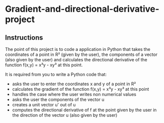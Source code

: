 # Gradient-and-directional-derivative-project

## Instructions
The point of this project is to code a application in Python that takes the coordinates of a point in R² (given by the user), the components of a vector (also given by the user) and calculates the directional derivative of the function f(x,y) = x³y - xy³ at this point.



It is required from you to write a Python code that:

- asks the user to enter the coordinates x and y of a point in R²
- calculates the gradient of the function f(x,y) = x³y - xy³ at this point
- handles the case where the user writes non numerical values
- asks the user the components of the vector u
- creates a unit vector u' out of u
- computes the directional derivative of f at the point given by the user in the direction of the vector u (also given by the user)

